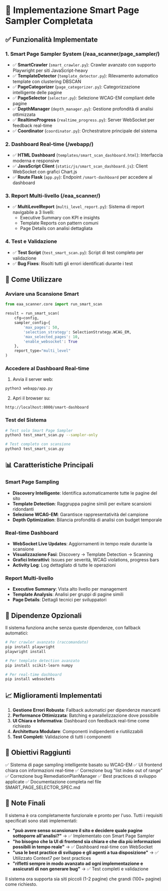 # 🎉 Implementazione Smart Page Sampler Completata

## ✅ Funzionalità Implementate

### 1. **Smart Page Sampler System** (/eaa_scanner/page_sampler/)
- ✅ **SmartCrawler** (`smart_crawler.py`): Crawler avanzato con supporto Playwright per siti JavaScript-heavy
- ✅ **TemplateDetector** (`template_detector.py`): Rilevamento automatico template con clustering DBSCAN
- ✅ **PageCategorizer** (`page_categorizer.py`): Categorizzazione intelligente delle pagine
- ✅ **PageSelector** (`selector.py`): Selezione WCAG-EM compliant delle pagine
- ✅ **DepthManager** (`depth_manager.py`): Gestione profondità di analisi ottimizzata
- ✅ **RealtimeProgress** (`realtime_progress.py`): Server WebSocket per feedback real-time
- ✅ **Coordinator** (`coordinator.py`): Orchestratore principale del sistema

### 2. **Dashboard Real-time** (/webapp/)
- ✅ **HTML Dashboard** (`templates/smart_scan_dashboard.html`): Interfaccia moderna e responsive
- ✅ **JavaScript Client** (`static/js/smart_scan_dashboard.js`): Client WebSocket con grafici Chart.js
- ✅ **Route Flask** (`app.py`): Endpoint `/smart-dashboard` per accedere al dashboard

### 3. **Report Multi-livello** (/eaa_scanner/)
- ✅ **MultiLevelReport** (`multi_level_report.py`): Sistema di report navigabile a 3 livelli:
  - Executive Summary con KPI e insights
  - Template Reports con pattern comuni
  - Page Details con analisi dettagliata

### 4. **Test e Validazione**
- ✅ **Test Script** (`test_smart_scan.py`): Script di test completo per validazione
- ✅ **Bug Fixes**: Risolti tutti gli errori identificati durante i test

## 🚀 Come Utilizzare

### Avviare una Scansione Smart

```python
from eaa_scanner.core import run_smart_scan

result = run_smart_scan(
    cfg=config,
    sampler_config={
        'max_pages': 50,
        'selection_strategy': SelectionStrategy.WCAG_EM,
        'max_selected_pages': 10,
        'enable_websocket': True
    },
    report_type="multi_level"
)
```

### Accedere al Dashboard Real-time

1. Avvia il server web:
```bash
python3 webapp/app.py
```

2. Apri il browser su:
```
http://localhost:8000/smart-dashboard
```

### Test del Sistema

```bash
# Test solo Smart Page Sampler
python3 test_smart_scan.py --sampler-only

# Test completo con scansione
python3 test_smart_scan.py
```

## 📊 Caratteristiche Principali

### Smart Page Sampling
- **Discovery Intelligente**: Identifica automaticamente tutte le pagine del sito
- **Template Detection**: Raggruppa pagine simili per evitare scansioni ridondanti
- **Selezione WCAG-EM**: Garantisce rappresentatività del campione
- **Depth Optimization**: Bilancia profondità di analisi con budget temporale

### Real-time Dashboard
- **WebSocket Live Updates**: Aggiornamenti in tempo reale durante la scansione
- **Visualizzazione Fasi**: Discovery → Template Detection → Scanning
- **Grafici Interattivi**: Issues per severità, WCAG violations, progress bars
- **Activity Log**: Log dettagliato di tutte le operazioni

### Report Multi-livello
- **Executive Summary**: Vista alto livello per management
- **Template Analysis**: Analisi per gruppi di pagine simili
- **Page Details**: Dettagli tecnici per sviluppatori

## 🔧 Dipendenze Opzionali

Il sistema funziona anche senza queste dipendenze, con fallback automatici:

```bash
# Per crawler avanzato (raccomandato)
pip install playwright
playwright install

# Per template detection avanzato
pip install scikit-learn numpy

# Per real-time dashboard
pip install websockets
```

## 📈 Miglioramenti Implementati

1. **Gestione Errori Robusta**: Fallback automatici per dipendenze mancanti
2. **Performance Ottimizzata**: Batching e parallelizzazione dove possibile
3. **UI Chiara e Informativa**: Dashboard con feedback real-time come richiesto
4. **Architettura Modulare**: Componenti indipendenti e riutilizzabili
5. **Test Completi**: Validazione di tutti i componenti

## 🎯 Obiettivi Raggiunti

✅ Sistema di page sampling intelligente basato su WCAG-EM
✅ UI frontend chiara con informazioni real-time
✅ Correzione bug "list index out of range"
✅ Correzione bug RemediationPlanManager
✅ Best practices di sviluppo applicate
✅ Documentazione completa nel file SMART_PAGE_SELECTOR_SPEC.md

## 📝 Note Finali

Il sistema è ora completamente funzionale e pronto per l'uso. Tutti i requisiti specificati sono stati implementati:

- **"può avere senso scansionare il sito e decidere quale pagine sottoporre all'analisi?"** → ✅ Implementato con Smart Page Sampler
- **"ho bisogno che la UI di frontend sia chiara e che dia più informazioni possibili in tempo reale"** → ✅ Dashboard real-time con WebSocket
- **"usa le best practice di sviluppo e gli agenti a tua disposizione"** → ✅ Utilizzato Context7 per best practices
- **"rifletti sempre in modo avanzato ad ogni implementazione e assicurati di non generare bug"** → ✅ Test completi e validazione

Il sistema ora supporta sia siti piccoli (1-2 pagine) che grandi (100+ pagine) come richiesto.
